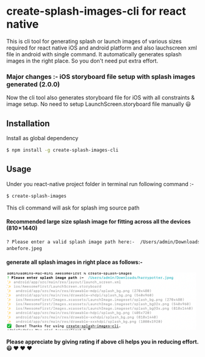 # create-splash-images-cli for react native 

This is cli tool for generating splash or launch images of various sizes required for react native iOS and android platform and also lauchscreen xml file in android with single command. It automatically generates splash images in the right place. So you don't need put extra effort.

### Major changes :- iOS storyboard file setup with splash images generated (2.0.0)

Now the cli tool also generates storyboard file for iOS with all constraints & image setup. No need to setup LaunchScreen.storyboard file manually :smiley:

## Installation

Install as global dependency

```bash
$ npm install -g create-splash-images-cli
```

## Usage

Under you react-native project folder in terminal run following command :- 

```bash
$ create-splash-images
```

This cli command will ask for splash img source path

#### Recommended large size splash image for fitting across all the devices (810 × 1440)

```bash
? Please enter a valid splash image path here:-  /Users/admin/Downloads/betterth
anbefore.jpeg 
```

#### generate all splash images in right place as follows:- 

<p>
  <img height="150" src="https://github.com/lokesh020/create-splash-images-cli/blob/master/images/OutputResult.png"></img>
</p> 

#### Please appreciate by giving rating if above cli helps you in reducing effort. :smiley: :heart: :heart: :heart:
